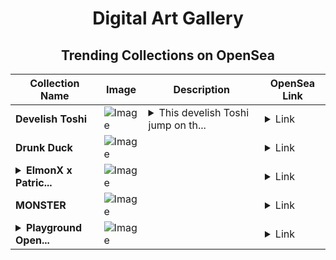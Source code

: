 <div align="center">

# Digital Art Gallery

## Trending Collections on OpenSea

| Collection Name                       | Image                                                                                     | Description                       | OpenSea Link                                                                                          |
|---------------------------------------|-------------------------------------------------------------------------------------------|-----------------------------------|--------------------------------------------------------------------------------------------------------|
| **Develish Toshi** | ![Image](https://i.seadn.io/s/raw/files/40fc5d5a35c495b758aaf99ae561f5d7.gif?w=500&auto=format?w=200&auto=format) | <details><summary>This develish Toshi jump on th...</summary>This develish Toshi jump on the table to steal ur fish and chips meal , ruins ur clothing and only want love when he want.</details> | <details><summary>Link</summary>[Develish Toshi](https://opensea.io/collection/develish-toshi)</details> |
| **Drunk Duck** | ![Image](https://i.seadn.io/s/raw/files/b96e254cdcb0f121b0adce54aa0e9892.jpg?w=500&auto=format?w=200&auto=format) |  | <details><summary>Link</summary>[Drunk Duck](https://opensea.io/collection/drunk-duck)</details> |
| **<details><summary>ElmonX x Patric...</summary>ElmonX x Patrick Hughes Atticked (2024)</details>** | ![Image](https://i.seadn.io/s/raw/files/cfda8463326677cb5765e4e2f3309b8f.jpg?w=500&auto=format?w=200&auto=format) |  | <details><summary>Link</summary>[ElmonX x Patrick Hughes Atticked (2024)](https://opensea.io/collection/elmonx-x-patrick-hughes-atticked-2024-1)</details> |
| **MONSTER** | ![Image](https://i.seadn.io/s/raw/files/7bcd92fc2a0f80646d79382c47a4e618.jpg?w=500&auto=format?w=200&auto=format) |  | <details><summary>Link</summary>[MONSTER](https://opensea.io/collection/monster-254)</details> |
| **<details><summary>Playground Open...</summary>Playground Open Ticketing Ecosystem Event 11368</details>** | ![Image](https://i.seadn.io/s/raw/files/ad4b567b5e819f5eb9dc8588aeb6896f.png?w=500&auto=format?w=200&auto=format) |  | <details><summary>Link</summary>[Playground Open Ticketing Ecosystem Event 11368](https://opensea.io/collection/playground-open-ticketing-ecosystem-event-11368)</details> |

</div>